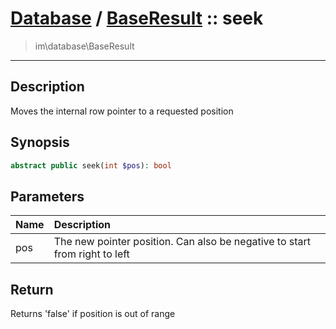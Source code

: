 # [Database](db.md) / [BaseResult](db-BaseResult.md) :: seek
 > im\database\BaseResult
____

## Description
Moves the internal row pointer to a requested position

## Synopsis
```php
abstract public seek(int $pos): bool
```

## Parameters
| Name | Description |
| :--- | :---------- |
| pos | The new pointer position. Can also be negative to start from right to left |

## Return
Returns 'false' if position is out of range
